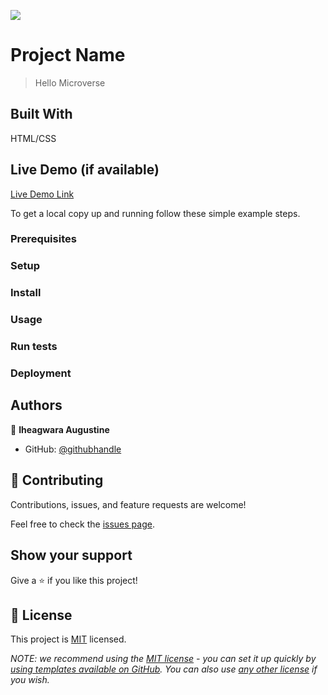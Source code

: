![](https://img.shields.io/badge/Microverse-blueviolet)

# Project Name

> Hello Microverse


## Built With
HTML/CSS
## Live Demo (if available)

[Live Demo Link](https://livedemo.com)


To get a local copy up and running follow these simple example steps.

### Prerequisites

### Setup

### Install

### Usage

### Run tests

### Deployment



## Authors

👤 **Iheagwara Augustine**

- GitHub: [@githubhandle](https://github.com/githubhandle)


## 🤝 Contributing

Contributions, issues, and feature requests are welcome!

Feel free to check the [issues page](../../issues/).

## Show your support

Give a ⭐️ if you like this project!

## 📝 License

This project is [MIT](./LICENSE) licensed.

_NOTE: we recommend using the [MIT license](https://choosealicense.com/licenses/mit/) - you can set it up quickly by [using templates available on GitHub](https://docs.github.com/en/communities/setting-up-your-project-for-healthy-contributions/adding-a-license-to-a-repository). You can also use [any other license](https://choosealicense.com/licenses/) if you wish._
